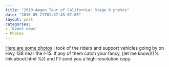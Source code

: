 ```yaml
---
title: "2010 Amgen Tour of California: Stage 6 photos"
date: "2010-05-21T01:37:45-07:00"
layout: post
categories:
- 'Event news'
- Photos
---
```


[Here are some photos](https://www.dropbox.com/sh/wkuv14bx0ks6f7w/AAC0MDRCEnce8jO9kAOd5E3ya?dl=0) I took of the riders and support vehicles going by on Hwy 138 near the I-15. If any of them catch your fancy, [let me know]({% link about.html %}) and I'll send you a high-resolution copy.
